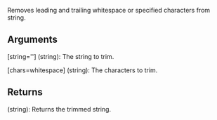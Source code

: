 Removes leading and trailing whitespace or specified characters from string.

## Arguments

[string=''] (string): The string to trim.

[chars=whitespace] (string): The characters to trim.


## Returns

(string): Returns the trimmed string.
